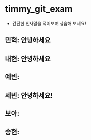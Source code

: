 # timmy_git_exam

- 간단한 인사말을 적어보며 실습해 보세요!


## 민혁: 안녕하세요

## 내현: 안녕하세요

## 예빈:

## 세빈: 안녕하세요!

## 보아:

## 승현:
